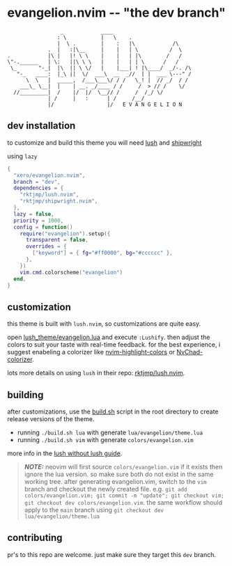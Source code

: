 # evangelion.nvim -- "the dev branch"
```
                 _            ____
                : \           |   \    .
                |  \ .        |    :   |\            /\
             .  |   :|\__     |    |   | \          /  \
.            |\ |   |! \ \    |    |   | |\        /   /
\"-.______   | \:   ||\ \ \   |    |   | | \      /   /
 \_       "-_|  |\  || \ \/   |    |___| ! |\____/  _/-. /\
   "-_   ____:  |_\ ||  \/  ___\  __  _//  | |  ___ \---" /
      \  \   |  _____,  /___\___\/ / /   \_! |  // _/  / /
    ___\_ \__|  |    | __. _/____ / /     /  > // /    \/
  //_________|  /    |/  |/  \__// /     /  /_/ \/
             | /     |   :      | /     /__/
             |/                 |/   E V A N G E L I O N
```
## dev installation

to customize and build this theme you will need [lush](https://github.com/rktjmp/lush.nvim) and [shipwright](https://github.com/rktjmp/shipwright.nvim)

using `lazy`

```lua
{
  "xero/evangelion.nvim",
  branch = "dev",
  dependencies = {
    "rktjmp/lush.nvim",
    "rktjmp/shipwright.nvim",
  },
  lazy = false,
  priority = 1000,
  config = function()
    require("evangelion").setup({
      transparent = false,
      overrides = {
        ["keyword"] = { fg="#ff0000", bg="#cccccc" },
      },
    })
    vim.cmd.colorscheme("evangelion")
  end,
}
```

## customization

this theme is built with `lush.nvim`, so customizations are quite easy.

open [lush_theme/evangelion.lua](lush_theme/evangelion.lua) and execute `:Lushify`. then adjust the colors to suit your taste with real-time feedback. for the best experience, i suggest enabeling a colorizer like [nvim-highlight-colors](https://github.com/brenoprata10/nvim-highlight-colors) or [NvChad-colorizer](https://github.com/NvChad/nvim-colorizer.lua).

lots more details on using `lush` in their repo: [rktjmp/lush.nvim](https://github.com/rktjmp/lush.nvim).

## building

after customizations, use the [build.sh](build.sh) script in the root directory to create release versions of the theme.

* running `./build.sh lua` with generate `lua/evangelion/theme.lua`
* running `./build.sh vim` with generate `colors/evangelion.vim`

more info in the [lush without lush guide](https://github.com/rktjmp/lush.nvim/blob/main/BUILD.md).

> **_NOTE:_** neovim will first source `colors/evangelion.vim` if it exists then ignore the lua version. so make sure both do not exist in the same working tree. after generating evangelion.vim, switch to the `vim` branch and checkout the newly created file. e.g. `git add colors/evangelion.vim; git commit -m "update"; git checkout vim; git checkout dev colors/evangelion.vim`. the same workflow should apply to the `main` branch using `git checkout dev lua/evangelion/theme.lua`

## contributing

pr's to this repo are welcome. just make sure they target this `dev` branch.
